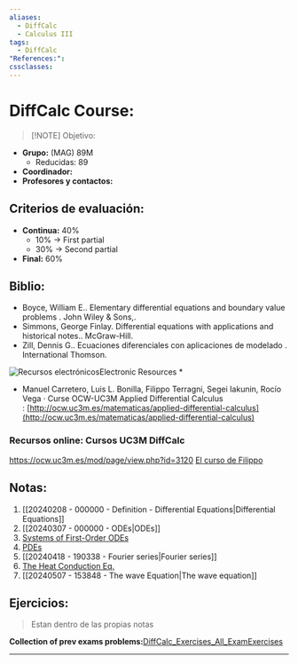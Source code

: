 ```yaml
---
aliases:
  - DiffCalc
  - Calculus III
tags:
  - DiffCalc
"References:": 
cssclasses:
---
```

# DiffCalc Course: 

> [!NOTE] Objetivo:
>  
+ **Grupo:** (MAG) 89M
	+ Reducidas: 89
+ **Coordinador:**
+ **Profesores y contactos:**

## Criterios de evaluación: 
+ **Continua:** 40%
	+ 10% → First partial
	+ 30% → Second partial
+ **Final:** 60%

## Biblio:
- Boyce, William E.. Elementary differential equations and boundary value problems . John Wiley & Sons,.
- Simmons, George Finlay. Differential equations with applications and historical notes.. McGraw-Hill.
- Zill, Dennis G.. Ecuaciones diferenciales con aplicaciones de modelado . International Thomson.

![Recursos electrónicos](https://aplicaciones.uc3m.es/cpa/web/imagenes/ARROBA.gif)Electronic Resources *

- Manuel Carretero, Luis L. Bonilla, Filippo Terragni, Segei Iakunin, Rocío Vega · Curse OCW-UC3M Applied Differential Calculus : [http://ocw.uc3m.es/matematicas/applied-differential-calculus](http://ocw.uc3m.es/matematicas/applied-differential-calculus)

### Recursos online: Cursos UC3M DiffCalc
https://ocw.uc3m.es/mod/page/view.php?id=3120
[El curso de Filippo](https://ocw.uc3m.es/mod/page/view.php?id=3076)
## Notas:
1. [[20240208 - 000000 - Definition - Differential Equations|Differential Equations]]
2. [[20240307 - 000000 - ODEs|ODEs]]
5. [Systems of First-Order ODEs](../../02%20-%20Atomic/Systems%20of%20First-Order%20ODEs.md)
6. [PDEs](../../02%20-%20Atomic/20240418%20-%20193416%20-%20Partial%20Differential%20Equations%20(PDEs).md)
7. [[20240418 - 190338 - Fourier series|Fourier series]]
9. [The Heat Conduction Eq.](../../02%20-%20Atomic/20240418%20-%20194138%20-%20The%20Heat%20Conduction%20Equation.md)
10. [[20240507 - 153848 - The wave Equation|The wave equation]]

## Ejercicios: 
> Estan dentro de las propias notas

**Collection of prev exams problems:**[DiffCalc_Exercises_All_ExamExercises](../00.References/DiffCalc_Exercises_All_ExamExercises.pdf)


---
